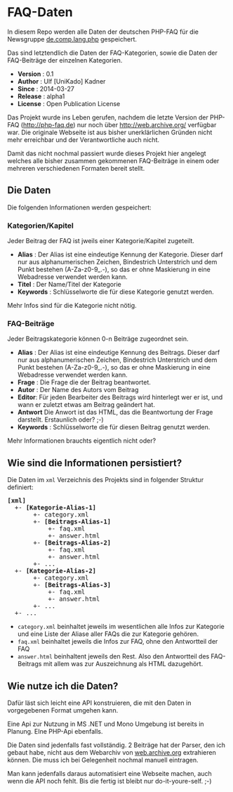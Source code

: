FAQ-Daten
=========

In diesem Repo werden alle Daten der deutschen PHP-FAQ für die
Newsgruppe [de.comp.lang.php](news:de.comp.lang.php) gespeichert.

Das sind letztendlich die Daten der FAQ-Kategorien, sowie die
Daten der FAQ-Beiträge der einzelnen Kategorien.

- **Version** : 0.1 
- **Author**  : Ulf [UniKado] Kadner
- **Since**   : 2014-03-27
- **Release** : alpha1
- **License** : Open Publication License

Das Projekt wurde ins Leben gerufen, nachdem die letzte Version der
PHP-FAQ (http://php-faq.de) nur noch über http://web.archive.org/
verfügbar war. Die originale Webseite ist aus bisher unerklärlichen
Gründen nicht mehr erreichbar und der Verantwortliche auch nicht.

Damit das nicht nochmal passiert wurde dieses Projekt hier angelegt
welches alle bisher zusammen gekommenen FAQ-Beiträge in einem oder
mehreren verschiedenen Formaten bereit stellt.

Die Daten
---------

Die folgenden Informationen werden gespeichert:

### Kategorien/Kapitel

Jeder Beitrag der FAQ ist jweils einer Kategorie/Kapitel zugeteilt.

- **Alias** : Der Alias ist eine eindeutige Kennung der Kategorie.
              Dieser darf nur aus alphanumerischen Zeichen, Bindestrich
              Unterstrich und dem Punkt bestehen (A-Za-z0-9_.-), so
              das er ohne Maskierung in eine Webadresse verwendet
              werden kann.
- **Titel** : Der Name/Titel der Kategorie
- **Keywords** : Schlüsselworte die für diese Kategorie genutzt werden.

Mehr Infos sind für die Kategorie nicht nötig.

### FAQ-Beiträge

Jeder Beitragskategorie können 0-n Beiträge zugeordnet sein.

- **Alias** : Der Alias ist eine eindeutige Kennung des Beitrags.
              Dieser darf nur aus alphanumerischen Zeichen, Bindestrich
              Unterstrich und dem Punkt bestehen (A-Za-z0-9_.-), so
              das er ohne Maskierung in eine Webadresse verwendet
              werden kann.
- **Frage** : Die Frage die der Beitrag beantwortet.
- **Autor** : Der Name des Autors vom Beitrag
- **Editor**: Für jeden Bearbeiter des Beitrags wird hinterlegt wer er ist,
              und wann er zuletzt etwas am Beitrag geändert hat.
- **Antwort** Die Anwort ist das HTML, das die Beantwortung der Frage
              darstellt. Erstaunlich oder? ;-)
- **Keywords** : Schlüsselworte die für diesen Beitrag genutzt werden.

Mehr Informationen brauchts eigentlich nicht oder?

Wie sind die Informationen persistiert?
---------------------------------------

Die Daten im `xml` Verzeichnis des Projekts sind in folgender Struktur definiert:

<pre>
<strong>[xml]</strong>
  +- <strong>[Kategorie-Alias-1]</strong>
       +- category.xml
       +- <strong>[Beitrags-Alias-1]</strong>
           +- faq.xml
           +- answer.html
       +- <strong>[Beitrags-Alias-2]</strong>
           +- faq.xml
           +- answer.html
       +- ...
  +- <strong>[Kategorie-Alias-2]</strong>
       +- category.xml
       +- <strong>[Beitrags-Alias-3]</strong>
           +- faq.xml
           +- answer.html
       +- ...
  +- ...
</pre>

- `category.xml` beinhaltet jeweils im wesentlichen alle Infos zur Kategorie und
  eine Liste der Aliase aller FAQs die zur Kategorie gehören.
- `faq.xml` beinhaltet jeweils die Infos zur FAQ, ohne den Antwortteil der FAQ
- `answer.html` beinhaltent jeweils den Rest. Also den Antwortteil des FAQ-Beitrags
  mit allem was zur Auszeichnung als HTML dazugehört.
  
Wie nutze ich die Daten?
------------------------

Dafür läst sich leicht eine API konstruieren, die mit den Daten in vorgegebenen
Format umgehen kann.

Eine Api zur Nutzung in MS .NET und Mono Umgebung ist bereits in Planung.
EIne PHP-Api ebenfalls.

Die Daten sind jedenfalls fast vollständig. 2 Beiträge hat der Parser, den ich
gebaut habe, nicht aus dem Webarchiv von [web.archive.org](http://web.archive.org/)
extrahieren können. Die muss ich bei Gelegenheit nochmal manuell eintragen.

Man kann jedenfalls daraus automatisiert eine Webseite machen, auch wenn die API
noch fehlt. Bis die fertig ist bleibt nur do-it-youre-self. ;-)